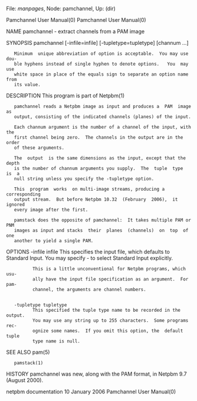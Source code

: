 File: *manpages*,  Node: pamchannel,  Up: (dir)

Pamchannel User Manual(0)                            Pamchannel User Manual(0)



NAME
       pamchannel - extract channels from a PAM image


SYNOPSIS
       pamchannel [-infile=infile] [-tupletype=tupletype] [channum ...]

       Minimum  unique abbreviation of option is acceptable.  You may use dou-
       ble hyphens instead of single hyphen to denote options.   You  may  use
       white space in place of the equals sign to separate an option name from
       its value.


DESCRIPTION
       This program is part of Netpbm(1)

       pamchannel reads a Netpbm image as input and produces a  PAM  image  as
       output, consisting of the indicated channels (planes) of the input.

       Each channum argument is the number of a channel of the input, with the
       first channel being zero.  The channels in the output are in the  order
       of these arguments.

       The  output  is the same dimensions as the input, except that the depth
       is the number of channum arguments you supply.  The  tuple  type  is  a
       null string unless you specify the -tupletype option.

       This  program  works  on multi-image streams, producing a corresponding
       output stream.  But before Netpbm 10.32  (February  2006),  it  ignored
       every image after the first.

       pamstack does the opposite of pamchannel:  It takes multiple PAM or PNM
       images as input and stacks  their  planes  (channels)  on  top  of  one
       another to yield a single PAM.


OPTIONS
       -infile infile
              This specifies the input file, which defaults to Standard Input.
              You may specify - to select Standard Input explicitly.

              This is a little unconventional for Netpbm programs, which  usu-
              ally have the input file specification as an argument.  For pam-
              channel, the arguments are channel numbers.


       -tupletype tupletype
              This specified the tuple type name to be recorded in the output.
              You may use any string up to 255 characters.  Some programs rec-
              ognize some names.  If you omit this option, the  default  tuple
              type name is null.



SEE ALSO
       pam(5)

       pamstack(1)



HISTORY
       pamchannel  was  new,  along with the PAM format, in Netpbm 9.7 (August
       2000).



netpbm documentation            10 January 2006      Pamchannel User Manual(0)
